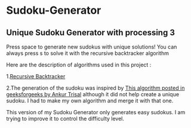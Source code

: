 # Sudoku-Generator
## Unique Sudoku Generator with processing 3

Press space to generate new sudokus with unique solutions!
You can always press s to solve it with the recursive backtracker algorithm

Here are the description of algorithms used in this project :

1.[Recursive Backtracker](https://en.wikipedia.org/wiki/Sudoku_solving_algorithms#Backtracking)

2.The generation of the sudoku was inspired by [This algorithm posted in geeksforgeeks by Ankur Trisal](https://www.geeksforgeeks.org/program-sudoku-generator/) although it did not help create a unique sudoku. I had to make my own algorithm and merge it with that one.

This version of my Sudoku Generator only generates easy sudokus. I am trying to improve it to control the difficulty level.
